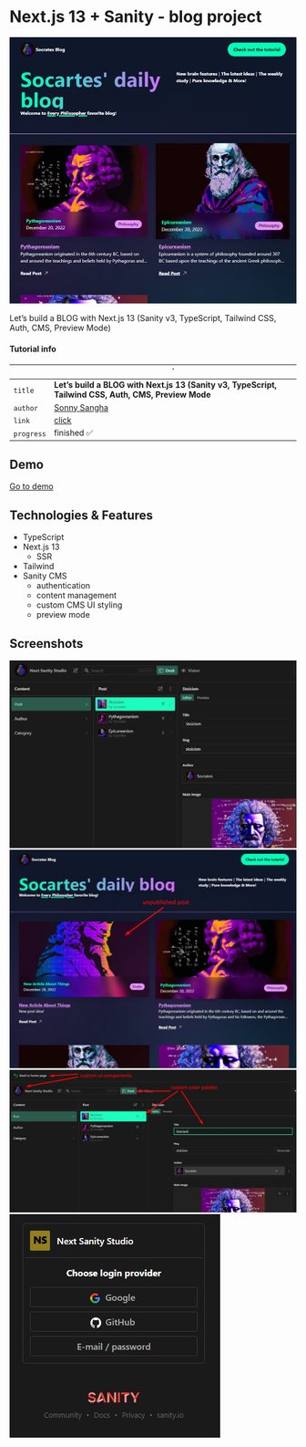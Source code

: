# Next.js 13 + Sanity - blog project

![design](./public/assets/readme/custom_design.jpg)

Let’s build a BLOG with Next.js 13 (Sanity v3, TypeScript, Tailwind CSS, Auth, CMS, Preview Mode)

#### Tutorial info
|            | `                                                                                                    |
|------------|------------------------------------------------------------------------------------------------------|
| `title`    | **Let’s build a BLOG with Next.js 13 (Sanity v3, TypeScript, Tailwind CSS, Auth, CMS, Preview Mode** |
| `author`   | [Sonny Sangha](https://www.youtube.com/@SonnySangha)                                                 |
| `link`     | [click](https://www.youtube.com/watch?v=x3fCEPFgUSM&ab_channel=SonnySangha)                          |
| `progress` | finished ✅                                                                                           |

## Demo
[Go to demo](https://the-socrates-blog-sextus-empiricus.vercel.app) 

## Technologies & Features

- TypeScript
- Next.js 13
    - SSR
- Tailwind
- Sanity CMS
    - authentication
    - content management
    - custom CMS UI styling
    - preview mode

## Screenshots

![cms](./public/assets/readme/cms_content_edit.jpg)
![preview mode](./public/assets/readme/preview_mode.jpg)
![cms custom ui styling](./public/assets/readme/studio_custom.jpg)
![cms auth](./public/assets/readme/sanity_auth.jpg)